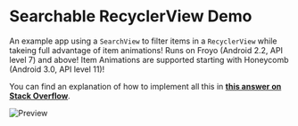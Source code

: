 # Searchable RecyclerView Demo
An example app using a `SearchView` to filter items in a `RecyclerView` while takeing full advantage of item animations! Runs on Froyo (Android 2.2, API level 7) and above! Item Animations are supported starting with Honeycomb (Android 3.0, API level 11)!

You can find an explanation of how to implement all this in [**this answer on Stack Overflow**](http://stackoverflow.com/a/30429439/2310866).

![Preview](http://i.stack.imgur.com/htz0Y.gif)
